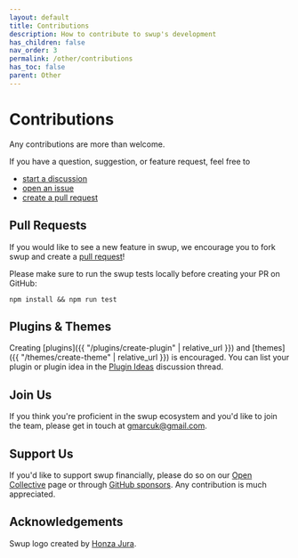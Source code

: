 ```yaml
---
layout: default
title: Contributions
description: How to contribute to swup's development
has_children: false
nav_order: 3
permalink: /other/contributions
has_toc: false
parent: Other
---
```


# Contributions

Any contributions are more than welcome.

If you have a question, suggestion, or feature request, feel free to

- [start a discussion](https://github.com/swup/swup/discussions/new)
- [open an issue](https://github.com/swup/swup/issues/new)
- [create a pull request](https://github.com/swup/swup/pulls)

## Pull Requests

If you would like to see a new feature in swup, we encourage you to fork swup and create a [pull request]([url](https://github.com/swup/swup/pulls))!

Please make sure to run the swup tests locally before creating your PR on GitHub:

```shell
npm install && npm run test
```

## Plugins & Themes

Creating [plugins]({{ "/plugins/create-plugin" | relative_url }}) and [themes]({{ "/themes/create-theme" | relative_url }}) is encouraged.
You can list your plugin or plugin idea in the [Plugin Ideas](https://github.com/swup/swup/discussions/335) discussion thread.

## Join Us

If you think you're proficient in the swup ecosystem and you'd like to join the team, please get in touch at <a href="mailto:gmarcuk@gmail.com?subject=I want to be a swup contributor">gmarcuk@gmail.com</a>.

## Support Us

If you'd like to support swup financially, please do so on our [Open Collective](https://opencollective.com/swup) page or through [GitHub sponsors](https://github.com/sponsors/gmrchk). Any contribution is much appreciated.

## Acknowledgements

Swup logo created by [Honza Jura](https://twitter.com/honzajura).
